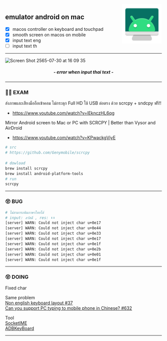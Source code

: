 <img src="https://github.com/Genymobile/scrcpy/raw/master/app/data/icon.svg" width="128" height="128" alt="scrcpy" align="right" />

## emulator android on mac
- [x] macos controller on keyboard and touchpad
- [x] smooth screen on macos on mobile
- [x] input text eng
- [ ] input text th
- - -

<img width="1440" alt="Screen Shot 2565-07-30 at 16 09 35" src="https://user-images.githubusercontent.com/73060136/181903822-f4dc320e-aefd-4759-995e-e90ed3c30bf4.png">

<h5 align="center"> - error when input thai text - </h5>

- - -
### 😵‍💫 EXAM

ส่งภาพและเสียงมือถือเข้าคอม ไม่กระตุก Full HD ใช้ USB ต่อตรง ด้วย scrcpy + sndcpy ฟรี!!
- https://www.youtube.com/watch?v=lEknczHL6qg

Mirror Android screen to Mac or PC with SCRCPY | Better than Vysor and AirDroid
- https://www.youtube.com/watch?v=KPwackgViyE 

```bash
# src 
# https://github.com/Genymobile/scrcpy

# dowload
brew install scrcpy
brew install android-platform-tools
# run
scrcpy
```
- - -

### 😵‍ BUG
```bash
# ไม่สามารถพิมภาษาไทยได้
# input: สวัสดี , res: ⬇⬇
[server] WARN: Could not inject char u+0e17
[server] WARN: Could not inject char u+0e44
[server] WARN: Could not inject char u+0e33
[server] WARN: Could not inject char u+0e17
[server] WARN: Could not inject char u+0e1f
[server] WARN: Could not inject char u+0e2b
[server] WARN: Could not inject char u+0e01
[server] WARN: Could not inject char u+0e1f
```

- - -

### 😵 DOING

Fixed char

Same problem </br>
[Non english keyboard layout #37](https://github.com/Genymobile/scrcpy/issues/37) </br>
[Can you support PC typing to mobile phone in Chinese? #632](https://github.com/Genymobile/scrcpy/issues/632)

Tool </br>
[SocketIME](https://github.com/npes87184/SocketIME) </br>
[ADBKeyBoard](https://github.com/senzhk/ADBKeyBoard)
- - -

